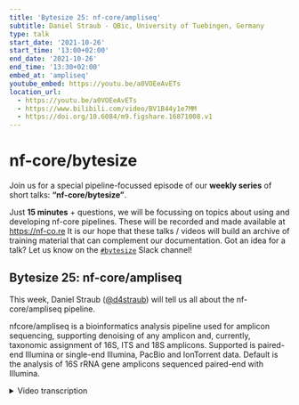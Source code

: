 ```yaml
---
title: 'Bytesize 25: nf-core/ampliseq'
subtitle: Daniel Straub - QBic, University of Tuebingen, Germany
type: talk
start_date: '2021-10-26'
start_time: '13:00+02:00'
end_date: '2021-10-26'
end_time: '13:30+02:00'
embed_at: 'ampliseq'
youtube_embed: https://youtu.be/a0VOEeAvETs
location_url:
  - https://youtu.be/a0VOEeAvETs
  - https://www.bilibili.com/video/BV1B44y1e7MM
  - https://doi.org/10.6084/m9.figshare.16871008.v1
---
```


# nf-core/bytesize

Join us for a special pipeline-focussed episode of our **weekly series** of short talks: **“nf-core/bytesize”**.

Just **15 minutes** + questions, we will be focussing on topics about using and developing nf-core pipelines.
These will be recorded and made available at <https://nf-co.re>
It is our hope that these talks / videos will build an archive of training material that can complement our documentation. Got an idea for a talk? Let us know on the [`#bytesize`](https://nfcore.slack.com/channels/bytesize) Slack channel!

## Bytesize 25: nf-core/ampliseq

This week, Daniel Straub ([@d4straub](https://github.com/d4straub/)) will tell us all about the nf-core/ampliseq pipeline.

nfcore/ampliseq is a bioinformatics analysis pipeline used for amplicon sequencing, supporting denoising of any amplicon and, currently, taxonomic assignment of 16S, ITS and 18S amplicons. Supported is paired-end Illumina or single-end Illumina, PacBio and IonTorrent data. Default is the analysis of 16S rRNA gene amplicons sequenced paired-end with Illumina.

<details markdown="1"><summary>Video transcription</summary>
:::note
The content has been edited to make it reader-friendly
:::

[0:01](https://youtu.be/a0VOEeAvETs&t=1)
(host) Hi, everyone. I hope you're all ramped up for the nf-core hackathon starting tomorrow, but it's time for bytesize now, and I'd like to begin by thanking the Chan Zuckerberg Initiative for funding nf-core events. I'd also like to thank those of you from the community that have actively been helping shape our outreach events recently and for making our material accessible. We're back this week with a bytesize talk that will be focused on pipelines, and we have Daniel Straub, who is based at QBiC at the University of Tübingen in Germany, talking to us about the nf-core/ampliseq pipeline. If you have any questions for Daniel, please either unmute yourself at the end of the talk or use the chat function, and I will read out your questions. Thanks very much for taking the time to present at bytesize, Daniel. Over to you.

[0:46](https://youtu.be/a0VOEeAvETs&t=46)
Thanks, Renuka. As she already mentioned, I'm talking about nf-core/ampliseq today. To give an introduction, microbial communities are very important in our everyday life. For example, we as humans have more bacterial cells than human cells. In agriculture, bacteria or microbial communities are also very important. They can be either beneficial or pathogenic, so it's also quite important here to know what's going on in order to improve. Also in the environment, microbial communities play major roles, like they are driving the global elemental cycles, meaning that the elements are turned over and recycled and can be used again by nature to build whatever it can build. For example, here on the right side is a bacteria that is in the iron cycle, global cycle, or here on the lower figure, we also have a microbial community which is involved in removing arsenic from groundwater in Asia, where we also investigated the microbial community.

[2:06](https://youtu.be/a0VOEeAvETs&t=126)
There are different ways to investigate microbial communities or mixed communities, mixed organisms at nf-core. We have, for example, a pipeline called nf-core/bacass, which is for genome assembly of isolated bacteria. From a microbial community, you can isolate a bacteria, extract their DNA, and then assemble its genome, or from the whole community, can total community RNA be extracted, and then the meta-transcriptome can be investigated with nf-core/rnaseq. The DNA can be also extracted from the total microbial community to assemble the metagenome with the nf-core/mag pipeline, or a fragment of the community DNA can be amplified by a PCR, polymerase chain reaction, and produce amplicons that are typically done for ribosomal RNA genes, rRNA genes, and that kind of data can be analyzed with nf-core/ampliseq that I'm talking today about.

[3:23](https://youtu.be/a0VOEeAvETs&t=203)
Not only ribosomal RNA gene fragments can be amplified, but any other kind of gene or fragment that you might be interested in. However, ribosomal RNA gene amplification is typically used to investigate microbial communities and is the default of nf-core/ampliseq, so I will focus now on that. Ribosomes are essential for the life we know it. Ribosomes are translating the RNA in cells to peptides, to proteins. Ribosomes contain proteins but also non-translated RNA, and that is the ribosomal RNA, which is important for its structure. Prokaryotes have a specific set of ribosomal RNA, including the 16S rRNA, which is used mostly for investigating the taxonomic composition of microbial communities. Eukaryotes have different kinds of ribosomal RNA, and that is also used to investigate communities of those.

[4:29](https://youtu.be/a0VOEeAvETs&t=269)
The 16S rRNA gene that encodes for that non-translated 16S rRNA, that is highly conserved, but it has regions that are variable and other regions that are very similar. These variable regions of the 16S rRNA gene allow the discrimination of many bacterial taxa. Having conserved regions means that we can use PCR primers for the PCR to amplify that variable region. The problem of that is that there is an error accumulation during library preparation and sequencing. You can see that sample sequences here as four different dots in different sizes corresponding to their abundance have errors, meaning different kind of sequences when they are sequenced. The sequencing reads have errors. The traditional way of correcting this is producing so-called operational taxonomic units, OTUs, and those OTUs are lumping together all sequences that are similar to a specific threshold level. For example, here it would then produce only two OTUs out of that four different original sample sequences. There are other methods which make so-called amplicon sequencing variants, ASVs, and those methods try to correct the errors of the amplicons back to the original sequences that are found in the samples.

[6:13](https://youtu.be/a0VOEeAvETs&t=373)
First thing I did is to compare those kind of methods. What you can see here on the y-axis is the relative abundance of sequences in a reference data set. The reference data set consists of 27 bacterial strains, which has 35 expected amplicon sequences because bacterial genomes can have several copies of that gene. Here you can see the reference, meaning this is how it should look like. There are high abundant sequences, but also very low abundant sequences. The color of the dots show if the sequence is a perfect match in green to the reference, in blue one off, so very similar, or in black cross a sequence that is not expected. You can see here that the OTU-based methods, here four columns for four different methods or settings, have quite a lot of those unexpected sequences. They also, in this region here, do not find all the ones that we would expect, the green dots here. The ASV-based methods, here two different methods, do show a much reduced number of false positives. However, some of those sequences are also not detected for this method here, that is very strict.

[7:50](https://youtu.be/a0VOEeAvETs&t=470)
I did that not only with one sample, but with three different samples and with here the OTU-based methods and the ASV-based methods, not only for precision and sensitivity of finding the original sample sequences again, but also for the taxonomic classification and for a diversity index, the Shannon diversity. Here the green color shows the best methods and the red ones, the worst ones. You can see that the ASV-based methods perform much better in the amplicon sequencing analyses than the OTU-based methods.

[8:31](https://youtu.be/a0VOEeAvETs&t=511)
Coming from that, I wanted to produce a pipeline that is doing exactly what I need and to use that kind of knowledge that I have accumulated by the benchmarking. I wanted to produce a pipeline to analyze all kinds of amplicon data with a wide range of input types, reference taxonomies, and downstream analyses. We came up in 2018 then with the nf-core/ampliseq pipeline, in the end of 2018. We released version 1.0.0 and did some feature and maintenance updates. We also then published a paper about it and continued afterwards in 2021 quite a lot with adding more features to the pipeline. Now it is at a pretty good stage how I imagined it in the beginning.

[9:31](https://youtu.be/a0VOEeAvETs&t=581)
What is happening in nf-core/ampliseq? And so this is the whole picture. This is a bit complicated, so we will go step by step through. First of all, to start the pipeline, you would need such a command here. In red are the ones that are specific to that pipeline. First there are different kinds of inputs that can be used. Either direct input of a folder containing all your reads or a sample sheet in a TSV. That is what I describe here. The TSV has to contain at least two columns with sample ID and forward reads and two optional columns with reverse reads and sequencing run, because different sequencing runs of a sequencing machine has to be treated separately by the pipeline. That sample sheet is then added with the input parameter. Using that command will then end up in primer trimming, QC, quality filtering, and then also the inference of this amplicon sequencing variants. For this, of course, you also need to add your primer sequences because it is very important what kind of sequence was amplified.

[10:57](https://youtu.be/a0VOEeAvETs&t=657)
Depending on what kind of sequencing data from what kind of sequencing technology you have, you have to also add additional parameters. For Illumina paired-end sequencing, just default, you don't need to add anything else. For single-end, the `--single_end` parameter, for PacBio and for IonTorrent technologies, you have to specify that. In special cases, Illumina paired-end ITS, so fungi community analyses, you also should already set a parameter so that all the downstream analyses will have sensible settings.

[11:38](https://youtu.be/a0VOEeAvETs&t=698)
What is the output of those very basic analyses? In the results folder, in our subfolder "dada[2]" will be that file, and that file here contains already most of the information that you will need. It contains for each of the different samples, the sequences that it found and also the quantification, so it simply counts how many of the sequences in there will originate from that original 16S sequence in your sample. There is also a handy overall summary for all the read numbers that were for each of the samples processed and then ended up in the table and if those numbers do not look as expected, then this is a very good starting point to troubleshoot.

[12:34](https://youtu.be/a0VOEeAvETs&t=754)
The next step of the pipeline is to classify the sequences that we have now produced, meaning that we give it a name, that we give it a taxonomic name. This is by default done with the DADA2 software, but we also have an alternative way to do this with QIIME2 which is also a very popular program in the area. By default it is using the DADA algorithm with the SILVA138 taxonomy. So we have here a range of reference taxonomy databases that can be used and that is the SILVA, the RDP, the GTDB database that are all for bacteria, for 16S rRNA gene amplicon analyses; the UNITE database for fungi analyzes ITS, internal transcribed spacers, and the PR2 database for eukaryotes with the 18S rRNA gene amplicons.

[13:41](https://youtu.be/a0VOEeAvETs&t=821)
You can also taxonomically classify any kind of sequences that you have produced by using `--input` and provide your FASTA, which needs to have then a .fasta extension. Following, there will be taxonomic filtering and by default only mitochondria and chloroplasts will be filtered out from the following tables, because those are typically off-targets of the 16S rRNA gene amplicon sequencing, that should be removed. The output of this taxonomy classification is again a table, a TSV, that will list all the sequences that were discovered and also add here the taxonomic levels and their classifications with confidence value.

[14:37](https://youtu.be/a0VOEeAvETs&t=877)
Finally there is also downstream analysis, but this downstream analysis is only provided when the optional parameter metadata is pointing to a tab-separated metadata sheet. Then automatically appropriate metadata columns will be chosen and used for visualization of a bar plot, as you can see here. Those are HTML files that are then interactive so you can choose colors, you can choose different kinds of taxonomic levels. I chose here a very high one just to show you, for example here with the test data set, that we are typically running here with triplicates, that you can see already patterns of different kind of data.

[15:27](https://youtu.be/a0VOEeAvETs&t=927)
Additionally there will be a differential abundance analysis with a program called ANCOM and that produces for example such a volcano plot, also interactive. This red dot here which is identified as a significant different abundance between the different treatments would be a _Burkholderiales_ bacteria.

[15:52](https://youtu.be/a0VOEeAvETs&t=952)
Then also alpha and beta diversity indices are produced. Alpha diversity is a measure of each of the samples, how diverse the sequences in there are. You can see that for this test data set, it's a bit small, the samples originating from groundwater, have the lowest Shannon diversity index but the sediment samples here have the highest one. To all of these comparisons will be of course also statistical analyses provided in the output of the pipeline. Beta diversity plots show the difference in PCOA plots. What you can see here is that the replicates for the different kinds of sample sources (groundwater, river water, sediment and soil in our example data set) are nicely clustering and well separated from the others.

[16:55](https://youtu.be/a0VOEeAvETs&t=1015)
Additionally there will be quality control figures like alpha rarefaction curves, which show you if you have a sequence with sufficient output for your samples. As long as those curves will flatten out you know that you have sufficient sequencing data produced for that sample. All those results can be also found on the nf-core website in [`/ampliseq/results`](https://nf-co.re/ampliseq/results) and you can have a look what is produced, how does it look like and there is also extensive documentation what each of those plots mean and what you can use it for. Those plots, of course, cannot show all kinds of complicated experimental setups, but they are very helpful for getting a first view on the data and are also a sort of quality control that what you are producing here makes sense. With this I want to finish and I want to thank you for your attention, my colleagues at QBiC , who also were involved in the development of the pipeline, nf-core, especially Daniel Lundin, helped a lot and the University of Tübingen Microbiology and Geomicrobiology who produced a lot of data, that I was then able to analyze and with this pipeline and produce it as good as possible.

[18:33](https://youtu.be/a0VOEeAvETs&t=1113)
(host) Thanks very much for that very clear and insightful talk Daniel. Are there any questions? If anyone in the audience has questions you can unmute yourself or even add questions to the chat and I can read them out. Okay I don't see anything coming up so that was extremely clear so I guess that's why people don't have questions but if anything crops up anywhere, you know where to reach Daniel. You can message him and continue the discussion on the bytesize channel and thanks again for joining. We will be back next week with another pipeline focused talk.

[19:23](https://youtu.be/a0VOEeAvETs&t=1163)
(question) We have one comment here okay there's a question. This person thanks you for the presentation and asks what type of license is associated with this kind of tool, for example the ampliseq pipeline.

(answer) It is a CCPY license [comment: ampliseq is actually under an MIT licence], like I think all the nf-core pipelines have, there are no restrictions whatsoever.

(host) I hope that answers your question. Yes thank you.

[20:02](https://youtu.be/a0VOEeAvETs&t=1202)
(host) As I said we will be back with another pipeline focused bytesize talk next week where we will have Payam Emami, who will be presenting the metaboigniter pipeline. But before that I hope to be able to see some of you in sunny Gathertown, starting tomorrow at our hackathon and take care everyone thanks again for joining.

</details>
